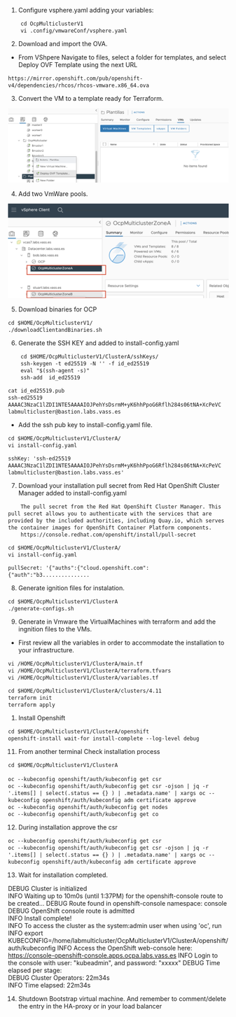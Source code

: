 
1.  Configure vsphere.yaml adding your variables:

```
    cd OcpMulticlusterV1
    vi .config/vmwareConf/vsphere.yaml
```

2. Download and import the OVA.

* From VShpere Navigate to files, select a folder for templates, and select Deploy OVF Template using the next URL

```
https://mirror.openshift.com/pub/openshift-v4/dependencies/rhcos/rhcos-vmware.x86_64.ova
```


3. Convert the VM to a template ready for Terraform.

![alt text](https://github.com/vass-engineering/Demo-Openshif-multicluster/blob/main/DocsImages/DeployOVFTemplate.png)


4. Add two VmWare pools. 

![alt text](https://github.com/vass-engineering/Demo-Openshif-multicluster/blob/main/DocsImages/VmWarePools.png)


5. Download binaries for OCP
   
```
cd $HOME/OcpMulticlusterV1/
./downloadClientandBinaries.sh
```

6. Generate the SSH KEY  and added to install-config.yaml


```
    cd $HOME/OcpMulticlusterV1/ClusterA/sshKeys/
    ssh-keygen -t ed25519 -N '' -f id_ed25519
    eval "$(ssh-agent -s)"
    ssh-add  id_ed25519
```

```
cat id_ed25519.pub 
ssh-ed25519 AAAAC3NzaC1lZDI1NTE5AAAAIOJPehYsDsrmM+yK6hhPpoG6Rflh284s06tNA+XcPeVC labmulticluster@bastion.labs.vass.es
```

 * Add the ssh pub key to install-config.yaml file.

```
cd $HOME/OcpMulticlusterV1/ClusterA/
vi install-config.yaml
```

```
sshKey: 'ssh-ed25519 AAAAC3NzaC1lZDI1NTE5AAAAIOJPehYsDsrmM+yK6hhPpoG6Rflh284s06tNA+XcPeVC labmulticluster@bastion.labs.vass.es'
```

7. Download your installation pull secret from  Red Hat OpenShift Cluster Manager added to install-config.yaml

```
    The pull secret from the Red Hat OpenShift Cluster Manager. This pull secret allows you to authenticate with the services that are provided by the included authorities, including Quay.io, which serves the container images for OpenShift Container Platform components.
    https://console.redhat.com/openshift/install/pull-secret
```

```
cd $HOME/OcpMulticlusterV1/ClusterA/
vi install-config.yaml
```

```
pullSecret: '{"auths":{"cloud.openshift.com":{"auth":"b3...............
```

8. Generate ignition files for instalation.

```
cd $HOME/OcpMulticlusterV1/ClusterA
./generate-configs.sh 
```

9. Generate in Vmware the VirtualMachines with terraform and add the ingnition files to the VMs.

* First review all the variables in order to accommodate the installation to your infrastructure.

```  
vi /HOME/OcpMulticlusterV1/ClusterA/main.tf
vi /HOME/OcpMulticlusterV1/ClusterA/terraform.tfvars
vi /HOME/OcpMulticlusterV1/ClusterA/variables.tf
```

```
cd $HOME/OcpMulticlusterV1/ClusterA/clusters/4.11
terraform init
terraform apply
```

1.  Install Openshift
   
```
cd $HOME/OcpMulticlusterV1/ClusterA/openshift 
openshift-install wait-for install-complete --log-level debug
```

11. From another terminal Check installation process

```
cd $HOME/OcpMulticlusterV1/ClusterA

oc --kubeconfig openshift/auth/kubeconfig get csr
oc --kubeconfig openshift/auth/kubeconfig get csr -ojson | jq -r '.items[] | select(.status == {} ) | .metadata.name' | xargs oc --kubeconfig openshift/auth/kubeconfig adm certificate approve
oc --kubeconfig openshift/auth/kubeconfig get nodes
oc --kubeconfig openshift/auth/kubeconfig get co
```

12. During installation approve the csr

```
oc --kubeconfig openshift/auth/kubeconfig get csr
oc --kubeconfig openshift/auth/kubeconfig get csr -ojson | jq -r '.items[] | select(.status == {} ) | .metadata.name' | xargs oc --kubeconfig openshift/auth/kubeconfig adm certificate approve
```

13.  Wait for installation completed.

DEBUG Cluster is initialized                       
INFO Waiting up to 10m0s (until 1:37PM) for the openshift-console route to be created... 
DEBUG Route found in openshift-console namespace: console 
DEBUG OpenShift console route is admitted          
INFO Install complete!                            
INFO To access the cluster as the system:admin user when using 'oc', run 
INFO     export KUBECONFIG=/home/labmulticluster/OcpMulticlusterV1/ClusterA/openshift/auth/kubeconfig 
INFO Access the OpenShift web-console here: https://console-openshift-console.apps.ocpa.labs.vass.es 
INFO Login to the console with user: "kubeadmin", and password: "xxxxx" 
DEBUG Time elapsed per stage:                      
DEBUG Cluster Operators: 22m34s                    
INFO Time elapsed: 22m34s  

14. Shutdown Bootstrap virtual machine. And remember to comment/delete the entry in the HA-proxy or in your load balancer